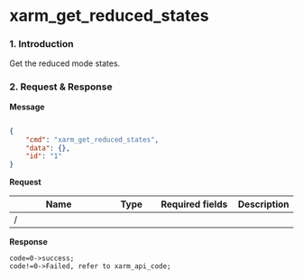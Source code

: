 # xarm\_get\_reduced\_states

### 1. Introduction

Get the reduced mode states.

### 2. Request & Response

**Message**

```json

{
    "cmd": "xarm_get_reduced_states",
    "data": {},
    "id": "1"
}

```
**Request**



<table data-full-width="true"><thead><tr><th width="206">Name</th><th width="79">Type</th><th width="146">Required fields</th><th>Description</th></tr></thead><tbody><tr><td>/</td><td></td><td></td><td></td></tr></tbody></table>


**Response**

```
code=0->success;
code!=0->Failed, refer to xarm_api_code;
```

